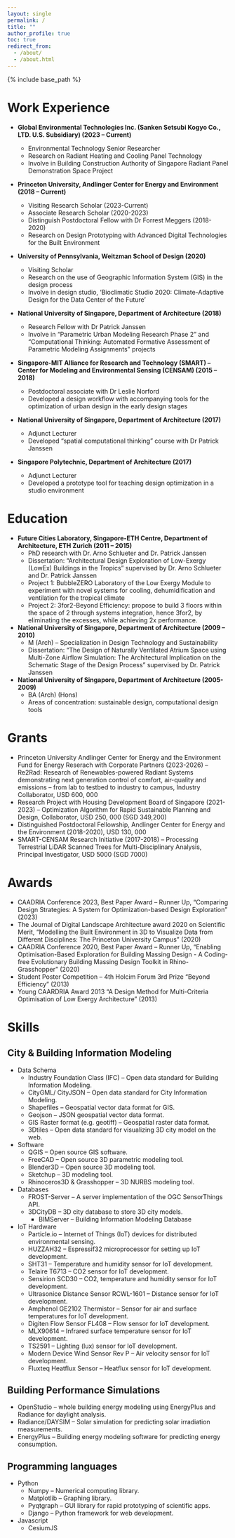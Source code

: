 ```yaml
---
layout: single
permalink: /
title: ""
author_profile: true
toc: true
redirect_from: 
  - /about/
  - /about.html
---
```


{% include base_path %}

# Work Experience

- **Global Environmental Technologies Inc. (Sanken Setsubi Kogyo Co., LTD. U.S. Subsidiary) (2023 – Current)**
  - Environmental Technology Senior Researcher
  - Research on Radiant Heating and Cooling Panel Technology
  - Involve in Building Construction Authority of Singapore Radiant Panel Demonstration Space Project

- **Princeton University, Andlinger Center for Energy and Environment (2018 – Current)**
  - Visiting Research Scholar (2023-Current)
  - Associate Research Scholar (2020-2023)
  - Distinguish Postdoctoral Fellow with Dr Forrest Meggers (2018-2020)
  - Research on Design Prototyping with Advanced Digital Technologies for the Built Environment

- **University of Pennsylvania, Weitzman School of Design (2020)**
  - Visiting Scholar
  - Research on the use of Geographic Information System (GIS) in the design process
  - Involve in design studio, ‘Bioclimatic Studio 2020: Climate-Adaptive Design for the Data Center of the Future’

- **National University of Singapore, Department of Architecture (2018)**
  - Research Fellow with Dr Patrick Janssen
  - Involve in “Parametric Urban Modeling Research Phase 2” and “Computational Thinking: Automated Formative Assessment of Parametric Modeling Assignments" projects

- **Singapore-MIT Alliance for Research and Technology (SMART) – Center for Modeling and Environmental Sensing (CENSAM) (2015 – 2018)**
  - Postdoctoral associate with Dr Leslie Norford
  - Developed a design workflow with accompanying tools for the optimization of urban design in the early design stages

- **National University of Singapore, Department of Architecture (2017)**
  - Adjunct Lecturer
  - Developed “spatial computational thinking” course with Dr Patrick Janssen

- **Singapore Polytechnic, Department of Architecture (2017)**
  - Adjunct Lecturer
  - Developed a prototype tool for teaching design optimization in a studio environment

# Education

- **Future Cities Laboratory, Singapore-ETH Centre, Department of Architecture, ETH Zurich (2011 – 2015)**
  - PhD research with Dr. Arno Schlueter and Dr. Patrick Janssen
  - Dissertation: “Architectural Design Exploration of Low-Exergy (LowEx) Buildings in the Tropics” supervised by Dr. Arno Schlueter and Dr. Patrick Janssen
  - Project 1:  BubbleZERO Laboratory of the Low Exergy Module to experiment with novel systems for cooling, dehumidification and ventilation for the tropical climate
  - Project 2: 3for2-Beyond Efficiency: propose to build 3 floors within the space of 2 through systems integration, hence 3for2, by eliminating the excesses, while achieving 2x performance.
- **National University of Singapore, Department of Architecture (2009 – 2010)**
  - M (Arch) – Specialization in Design Technology and Sustainability
  - Dissertation: “The Design of Naturally Ventilated Atrium Space using Multi-Zone Airflow Simulation: The Architectural Implication on the Schematic Stage of the Design Process” supervised by Dr. Patrick Janssen
- **National University of Singapore, Department of Architecture (2005-2009)**
  - BA (Arch) (Hons)
  - Areas of concentration: sustainable design, computational design tools

# Grants
- Princeton University Andlinger Center for Energy and the Environment Fund for Energy Reserach with Corporate Partners (2023-2026) – Re2Rad: Research of Renewables-powered Radiant Systems demonstrating next generation control of comfort, air-quality and emissions – from lab to testbed to industry to campus, Industry Collaborator, USD 600, 000
- Research Project with Housing Development Board of Singapore (2021-2023) – Optimization Algorithm for Rapid Sustainable Planning and Design, Collaborator, USD 250, 000 (SGD 349,200)
- Distinguished Postdoctoral Fellowship, Andlinger Center for Energy and the Environment (2018-2020), USD 130, 000
- SMART-CENSAM Research Initiative (2017-2018) – Processing Terrestrial LiDAR Scanned Trees for Multi-Disciplinary Analysis, Principal Investigator, USD 5000 (SGD 7000)

# Awards
- CAADRIA Conference 2023, Best Paper Award – Runner Up, “Comparing Design Strategies: A System for Optimization-based Design Exploration” (2023)
- The Journal of Digital Landscape Architecture award 2020 on Scientific Merit, “Modelling the Built Environment in 3D to Visualize Data from Different Disciplines: The Princeton University Campus” (2020)
- CAADRIA Conference 2020, Best Paper Award – Runner Up, “Enabling Optimisation-Based Exploration for Building Massing Design - A Coding-free Evolutionary Building Massing Design Toolkit in Rhino-Grasshopper” (2020)
- Student Poster Competition – 4th Holcim Forum 3rd Prize “Beyond Efficiency” (2013)
- Young CAARDRIA Award 2013 “A Design Method for Multi-Criteria Optimisation of Low Exergy Architecture” (2013)

# Skills
## City & Building Information Modeling
- Data Schema
  - Industry Foundation Class (IFC) – Open data standard for Building Information Modeling.
  - CityGML/ CityJSON – Open data standard for City Information Modeling.
  - Shapefiles – Geospatial vector data format for GIS.
  - Geojson – JSON geospatial vector data format.
  - GIS Raster format (e.g. geotiff) – Geospatial raster data format.
  - 3Dtiles – Open data standard for visualizing 3D city model on the web.
- Software
  - QGIS – Open source GIS software.
  - FreeCAD – Open source 3D parametric modeling tool.
  - Blender3D – Open source 3D modeling tool.
  - Sketchup – 3D modeling tool.
  - Rhinoceros3D & Grasshopper – 3D NURBS modeling tool.
- Databases
  - FROST-Server – A server implementation of the OGC SensorThings API.
  - 3DCityDB – 3D city database to store 3D city models.
    - BIMServer – Building Information Modeling Database
- IoT Hardware
  - Particle.io – Internet of Things (IoT) devices for distributed environmental sensing.
  - HUZZAH32 – Espressif32 microprocessor for setting up IoT development.
  - SHT31 – Temperature and humidity sensor for IoT development.
  - Telaire T6713 – CO2 sensor for IoT development.
  - Sensirion SCD30 – CO2, temperature and humidity sensor for IoT development.
  - Ultrasonice Distance Sensor RCWL-1601 – Distance sensor for IoT development.
  - Amphenol GE2102 Thermistor – Sensor for air and surface temperatures for IoT development.
  - Digiten Flow Sensor FL408 – Flow sensor for IoT development.
  - MLX90614 – Infrared surface temperature sensor for IoT development.
  - TS2591 – Lighting (lux) sensor for IoT development.
  - Modern Device Wind Sensor Rev P – Air velocity sensor for IoT development.
  - Fluxteq Heatflux Sensor – Heatflux sensor for IoT development.

## Building Performance Simulations
- OpenStudio – whole building energy modeling using EnergyPlus and Radiance for daylight analysis.
- Radiance/DAYSIM – Solar simulation for predicting solar irradiation measurements. 
- EnergyPlus – Building energy modeling software for predicting energy consumption.

## Programming languages
- Python
  - Numpy – Numerical computing library.
  - Matplotlib – Graphing library.
  - Pyqtgraph – GUI library for rapid prototyping of scientific apps.
  - Django – Python framework for web development.
- Javascript
  - CesiumJS
